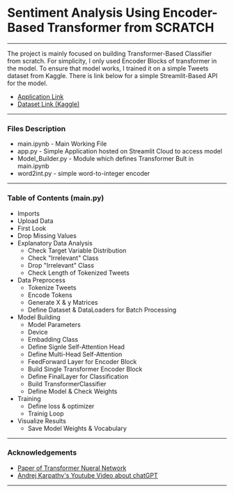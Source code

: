 # Sentiment Analysis Using Encoder-Based Transformer from SCRATCH
___
The project is mainly focused on building Transformer-Based Classifier from scratch. For simplicity, I only used Encoder Blocks of transformer in the model. To ensure that model works, I trained it on a simple Tweets dataset from Kaggle. There is link below for a simple Streamlit-Based API for the model.
* [Application Link](https://lukabarbakadze-sentiment-analysis-using-transformer-app-uccs6l.streamlit.app/)
* [Dataset Link (Kaggle)](https://www.kaggle.com/datasets/jp797498e/twitter-entity-sentiment-analysis)
___
### Files Description
* main.ipynb - Main Working File
* app.py - Simple Application hosted on Streamlit Cloud to access model
* Model_Builder.py - Module which defines Transformer Bult in main.ipynb
* word2int.py - simple word-to-integer encoder
___
### Table of Contents (main.py)
* Imports
* Upload Data
* First Look
* Drop Missing Values
* Explanatory Data Analysis
  * Check Target Variable Distribution
  * Check "Irrelevant" Class
  * Drop "Irrelevant" Class
  * Check Length of Tokenized Tweets
* Data Preprocess
  * Tokenize Tweets
  * Encode Tokens
  * Generate X & y Matrices
  * Define Dataset & DataLoaders for Batch Processing
* Model Building
  * Model Parameters
  * Device
  * Embadding Class
  * Define Signle Self-Attention Head
  * Define Multi-Head Self-Attention
  * FeedForward Layer for Encoder Block
  * Build Single Transformer Encoder Block
  * Define FinalLayer for Classification
  * Build TransformerClassifier
  * Define Model & Check Weights
* Training
  * Define loss & optimizer
  * Trainig Loop
* Visualize Results
  * Save Model Weights & Vocabulary
___
### Acknowledgements
* [Paper of Transformer Nueral Network](https://arxiv.org/abs/1706.03762)
* [Andrej Karpathy's Youtube Video about chatGPT](https://www.youtube.com/watch?v=kCc8FmEb1nY&t=4876s&ab_channel=AndrejKarpathy)
___
